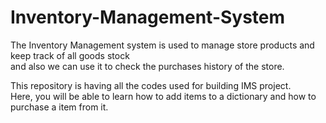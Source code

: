 # Inventory-Management-System

The Inventory Management system is used to manage store products and keep track of all goods stock <br>
and also we can use it to check the purchases history of the store. <br>

This repository is having all the codes used for building IMS project. <br>
Here, you will be able to learn how to add items to a dictionary and how to purchase a item from it.

